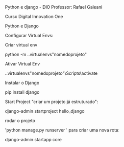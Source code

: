 Python e django - DIO 
Professor: Rafael Galeani


Curso Digital Innovation One

Python e Django


Configurar Virtual Envs:

Criar virtual env

python -m .\.virtualenvs\"nomedoprojeto"

Ativar Virtual Env

.\.virtualenvs\"nomedoprojeto"\Scripts\activate

Instalar o Django

pip install django

Start Project "criar um projeto já estruturado":

django-admin startproject hello_django

rodar o projeto

'python manage.py runserver
'
para criar uma nova rota:

django-admin startapp core


